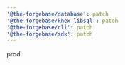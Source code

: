 ```yaml
---
'@the-forgebase/database': patch
'@the-forgebase/knex-libsql': patch
'@the-forgebase/cli': patch
'@the-forgebase/sdk': patch
---
```


prod
